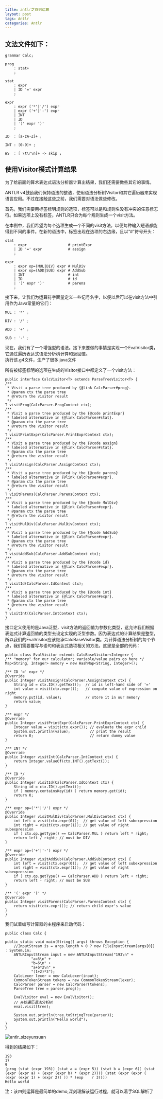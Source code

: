 ```yaml
---
title: antlr之四则运算
layout: post
tags: Antlr
categories: Antlr
---
```

## 文法文件如下：

    grammar Calc;

    prog
        : stat+
        ;
<!--more-->
    stat
        : expr						
        | ID '=' expr  
        ;  

    expr
        : expr ('*'|'/') expr
        | expr ('+'|'-') expr
        | INT
        | ID
        | '(' expr ')'
        ;

    ID  : [a-zA-Z]+ ;

    INT : [0-9]+ ;

    WS  : [ \t\r\n]+ -> skip ;
    
## 使用Visitor模式计算结果
为了给前面的算术表达式语法分析器计算出结果，我们还需要做些其它的事情。

ANTLR v4鼓励我们保持语法的整洁，使用语法分析树Visitor和其它遍历器来实现语言应用。不过在接触这些之前，我们需要对语法做些修改。

首先，我们需要用标签标明规则的选项，标签可以是和规则名没有冲突的任意标志符。如果选项上没有标签，ANTLR只会为每个规则生成一个visit方法。

在本例中，我们希望为每个选项生成一个不同的visit方法，以便每种输入短语都能得到不同的事件。在新的语法中，标签出现在选项的右边缘，且以“#”符号开头：  

	stat
	    : expr                   # printExpr
	    | ID '=' expr            # assign
	    ;
	
	expr
	    : expr op=(MUL|DIV) expr # MulDiv
	    | expr op=(ADD|SUB) expr # AddSub
	    | INT                    # int
	    | ID                     # id
	    | '(' expr ')'           # parens
	    ;  
接下来，让我们为运算符字面量定义一些记号名字，以便以后可以在visit方法中引用作为Java常量的它们：  

    MUL : '*' ;  
	
    DIV : '/' ;
	
    ADD : '+' ;  
	
    SUB : '-' ;
 
现在，我们有了一个增强型的语法。接下来要做的事情是实现一个EvalVisitor类，它通过遍历表达式语法分析树计算和返回值。  
执行该.g4文件，生产了很多.java文件  

所有被标签标明的选项在生成的Visitor接口中都定义了一个visit方法：  

    public interface CalcVisitor<T> extends ParseTreeVisitor<T> {
	/**
	 * Visit a parse tree produced by {@link CalcParser#prog}.
	 * @param ctx the parse tree
	 * @return the visitor result
	 */
	T visitProg(CalcParser.ProgContext ctx);
	/**
	 * Visit a parse tree produced by the {@code printExpr}
	 * labeled alternative in {@link CalcParser#stat}.
	 * @param ctx the parse tree
	 * @return the visitor result
	 */
	T visitPrintExpr(CalcParser.PrintExprContext ctx);
	/**
	 * Visit a parse tree produced by the {@code assign}
	 * labeled alternative in {@link CalcParser#stat}.
	 * @param ctx the parse tree
	 * @return the visitor result
	 */
	T visitAssign(CalcParser.AssignContext ctx);
	/**
	 * Visit a parse tree produced by the {@code parens}
	 * labeled alternative in {@link CalcParser#expr}.
	 * @param ctx the parse tree
	 * @return the visitor result
	 */
	T visitParens(CalcParser.ParensContext ctx);
	/**
	 * Visit a parse tree produced by the {@code MulDiv}
	 * labeled alternative in {@link CalcParser#expr}.
	 * @param ctx the parse tree
	 * @return the visitor result
	 */
	T visitMulDiv(CalcParser.MulDivContext ctx);
	/**
	 * Visit a parse tree produced by the {@code AddSub}
	 * labeled alternative in {@link CalcParser#expr}.
	 * @param ctx the parse tree
	 * @return the visitor result
	 */
	T visitAddSub(CalcParser.AddSubContext ctx);
	/**
	 * Visit a parse tree produced by the {@code id}
	 * labeled alternative in {@link CalcParser#expr}.
	 * @param ctx the parse tree
	 * @return the visitor result
	 */
	T visitId(CalcParser.IdContext ctx);
	/**
	 * Visit a parse tree produced by the {@code int}
	 * labeled alternative in {@link CalcParser#expr}.
	 * @param ctx the parse tree
	 * @return the visitor result
	 */
	T visitInt(CalcParser.IntContext ctx);  
	}  
	  
接口定义使用的是Java泛型，visit方法的返回值为参数化类型，这允许我们根据表达式计算返回值的类型去设定实现的泛型参数。因为表达式的计算结果是整型，所以我们的EvalVisitor应该继承CalcBaseVisitor<Integer>类。为计算语法分析树的每个节点，我们需要覆写与语句和表达式选项相关的方法。这里是全部的代码：  
 
 
    public class EvalVisitor extends CalcBaseVisitor<Integer> {
    /** "memory" for our calculator; variable/value pairs go here */
    Map<String, Integer> memory = new HashMap<String, Integer>();

    /** ID '=' expr */
    @Override
    public Integer visitAssign(CalcParser.AssignContext ctx) {
        String id = ctx.ID().getText();  // id is left-hand side of '='
        int value = visit(ctx.expr());   // compute value of expression on right
        memory.put(id, value);           // store it in our memory
        return value;
    }

    /** expr */
    @Override
    public Integer visitPrintExpr(CalcParser.PrintExprContext ctx) {
        Integer value = visit(ctx.expr()); // evaluate the expr child
        System.out.println(value);         // print the result
        return 0;                          // return dummy value
    }

    /** INT */
    @Override
    public Integer visitInt(CalcParser.IntContext ctx) {
        return Integer.valueOf(ctx.INT().getText());
    }

    /** ID */
    @Override
    public Integer visitId(CalcParser.IdContext ctx) {
        String id = ctx.ID().getText();
        if ( memory.containsKey(id) ) return memory.get(id);
        return 0;
    }

    /** expr op=('*'|'/') expr */
    @Override
    public Integer visitMulDiv(CalcParser.MulDivContext ctx) {
        int left = visit(ctx.expr(0));  // get value of left subexpression
        int right = visit(ctx.expr(1)); // get value of right subexpression
        if ( ctx.op.getType() == CalcParser.MUL ) return left * right;
        return left / right; // must be DIV
    }

    /** expr op=('+'|'-') expr */
    @Override
    public Integer visitAddSub(CalcParser.AddSubContext ctx) {
        int left = visit(ctx.expr(0));  // get value of left subexpression
        int right = visit(ctx.expr(1)); // get value of right subexpression
        if ( ctx.op.getType() == CalcParser.ADD ) return left + right;
        return left - right; // must be SUB
    }

    /** '(' expr ')' */
    @Override
    public Integer visitParens(CalcParser.ParensContext ctx) {
        return visit(ctx.expr()); // return child expr's value
    }  
    }
    
我们试着编写计算器的主程序来启动代码：

    public class Calc {

    public static void main(String[] args) throws Exception {
        //InputStream is = args.length > 0 ? new FileInputStream(args[0]) : System.in;
        ANTLRInputStream input = new ANTLRInputStream("193\n" +
                "a=5\n" +
                "b=6\n" +
                "a+b*2\n" +
                "(1+2)*3");
        CalcLexer lexer = new CalcLexer(input);
        CommonTokenStream tokens = new CommonTokenStream(lexer);
        CalcParser parser = new CalcParser(tokens);
        ParseTree tree = parser.prog();

        EvalVisitor eval = new EvalVisitor();
        // 开始遍历语法分析树
        eval.visit(tree);

        System.out.println(tree.toStringTree(parser));
        System.out.println("Hello world");
    }  
    }  

![antlr_sizeyunsuan](http://p1vuoao0b.bkt.clouddn.com/JekyllWriter/antlr_sizeyunsuan.png)  


得到的结果如下：

    193
    17
    9
    (prog (stat (expr 193)) (stat a = (expr 5)) (stat b = (expr 6)) (stat (expr (expr a) + (expr (expr b) * (expr 2)))) (stat (expr (expr ( (expr (expr 1) + (expr 2)) )) * (exp    r 3))))
    Hello world

注：该四则运算是最简单的demo,深刻理解该运行过程，就可以着手SQL解析了